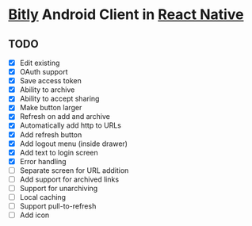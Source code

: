 # [Bitly](https://bitly.com/) Android Client in [React Native](https://facebook.github.io/react-native/)

TODO
---
- [x] Edit existing
- [x] OAuth support
- [x] Save access token
- [x] Ability to archive
- [x] Ability to accept sharing
- [x] Make button larger
- [x] Refresh on add and archive
- [x] Automatically add http to URLs
- [x] Add refresh button
- [x] Add logout menu (inside drawer)
- [x] Add text to login screen
- [x] Error handling
- [ ] Separate screen for URL addition
- [ ] Add support for archived links
- [ ] Support for unarchiving
- [ ] Local caching
- [ ] Support pull-to-refresh
- [ ] Add icon
